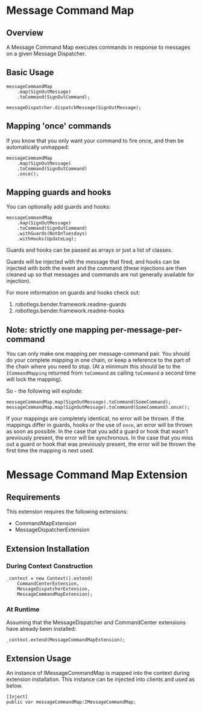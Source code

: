 # Message Command Map

## Overview

A Message Command Map executes commands in response to messages on a given Message Dispatcher.

## Basic Usage

    messageCommandMap
        .map(SignOutMessage)
        .toCommand(SignOutCommand);
    
    messageDispatcher.dispatchMessage(SignOutMessage);

## Mapping 'once' commands

If you know that you only want your command to fire once, and then be automatically unmapped:

	messageCommandMap
        .map(SignOutMessage)
        .toCommand(SignOutCommand)
		.once();

## Mapping guards and hooks

You can optionally add guards and hooks:

	messageCommandMap
        .map(SignOutMessage)
        .toCommand(SignOutCommand)
		.withGuards(NotOnTuesdays)
		.withHooks(UpdateLog);

Guards and hooks can be passed as arrays or just a list of classes.	

Guards will be injected with the message that fired, and hooks can be injected with both the event and the command (these injections are then cleaned up so that messages and commands are not generally available for injection).

For more information on guards and hooks check out: 

1. robotlegs.bender.framework.readme-guards
2. robotlegs.bender.framework.readme-hooks

## Note: strictly one mapping per-message-per-command

You can only make one mapping per message-command pair. You should do your complete mapping in one chain, or keep a reference to the part of the chain where you need to stop. (At a minimum this should be to the `ICommandMapping` returned from `toCommand` as calling `toCommand` a second time will lock the mapping).

So - the following will explode:

	messageCommandMap.map(SignOutMessage).toCommand(SomeCommand);
	messageCommandMap.map(SignOutMessage).toCommand(SomeCommand).once();

If your mappings are completely identical, no error will be thrown. If the mappings differ in guards, hooks or the use of `once`, an error will be thrown as soon as possible. In the case that you add a guard or hook that wasn't previously present, the error will be synchronous. In the case that you miss out a guard or hook that was previously present, the error will be thrown the first time the mapping is next used.

# Message Command Map Extension

## Requirements

This extension requires the following extensions:

+ CommandMapExtension
+ MessageDispatcherExtension

## Extension Installation

### During Context Construction

    _context = new Context().extend(
    	CommandCenterExtension,
    	MessageDispatcherExtension,
	    MessageCommandMapExtension);

### At Runtime

Assuming that the MessageDispatcher and CommandCenter extensions have already been installed:

	_context.extend(MessageCommandMapExtension);

## Extension Usage

An instance of IMessageCommandMap is mapped into the context during extension installation. This instance can be injected into clients and used as below.

	[Inject]
    public var messageCommandMap:IMessageCommandMap;

